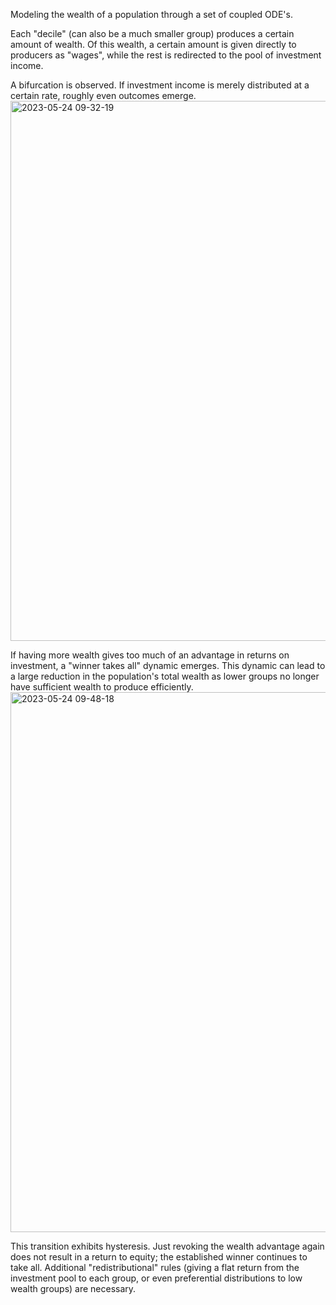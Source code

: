 Modeling the wealth of a population through a set of coupled ODE's.

Each "decile" (can also be a much smaller group) produces a certain amount of wealth. Of this wealth, a certain amount is given directly to producers as "wages", while the rest is redirected to the pool of investment income.

A bifurcation is observed. If investment income is merely distributed at a certain rate, roughly even outcomes emerge.
<img width="864" height="864" alt="2023-05-24 09-32-19" src="https://github.com/user-attachments/assets/4f431420-0d47-4d3c-8cc5-ce4383a36746" />

If having more wealth gives too much of an advantage in returns on investment, a "winner takes all" dynamic emerges. This dynamic can lead to a large reduction in the population's total wealth as lower groups no longer have sufficient wealth to produce efficiently.
<img width="864" height="864" alt="2023-05-24 09-48-18" src="https://github.com/user-attachments/assets/a8945169-d42d-4376-930a-cb7595f68cc5" />

This transition exhibits hysteresis. Just revoking the wealth advantage again does not result in a return to equity; the established winner continues to take all. Additional "redistributional" rules (giving a flat return from the investment pool to each group, or even preferential distributions to low wealth groups) are necessary.



